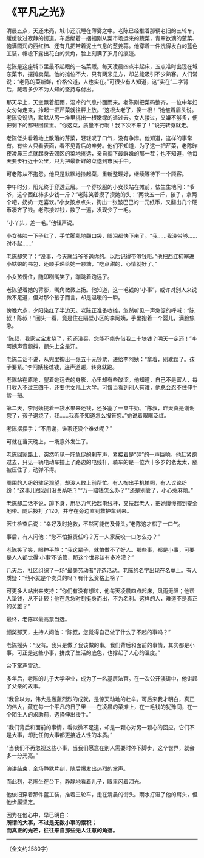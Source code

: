 # 《平凡之光》

清晨五点，天还未亮，城市还沉睡在薄雾之中。老陈已经推着那辆老旧的三轮车，缓缓驶过寂静的街道。车后绑着一捆捆刚从菜市场运来的蔬菜，青翠欲滴的菠菜、饱满圆润的西红柿、还有几把带着泥土气息的葱姜蒜。他穿着一件洗得发白的蓝色工装，帽檐下露出花白的鬓角，脸上刻满了岁月的痕迹。

老陈是这座城市里最不起眼的一名菜贩。每天凌晨四点半起床，五点准时出现在城东菜市，摆摊卖菜。他的摊位不大，只有两米见方，却总能吸引不少熟客。人们常说：“老陈的菜新鲜，价格公道，人也实在。”可很少有人知道，这“实在”二字背后，藏着多少不为人知的坚持与付出。

那天早上，天空飘着细雨，湿冷的气息扑面而来。老陈刚把菜码整齐，一位中年妇女匆匆走来，拎起一把芹菜就往秤上放。“这根太老了，换一根！”她皱着眉头说。老陈没说话，默默从另一堆里挑出一根嫩绿的递过去。女人接过，又嫌不够多，便把剩下的都甩回筐里。“你这菜，质量不行啊！我下次不来了！”说完转身就走。

老陈低头看着地上散落的芹菜，轻轻叹了口气，没有争辩。他知道，这样的事常有。有些人只看表面，看不见背后的辛劳。他们不知道，为了这一把芹菜，老陈昨夜凌晨三点就起身去郊区的菜地挑选，亲自摘下最鲜嫩的那一茬；也不知道，他每天要步行近十公里，只为把最新鲜的菜送到市民手中。

可老陈从不抱怨。他只是默默地捡起菜，重新整理好，继续等待下一个顾客。

中午时分，阳光终于穿透云层。一个穿校服的小女孩站在摊前，怯生生地问：“爷爷，这个西红柿多少钱一斤？”老陈笑着摸了摸她的头：“两块五一斤，孩子，拿两个吧，奶奶一定喜欢。”小女孩点点头，掏出一张皱巴巴的一元纸币，又翻出几个硬币凑齐了钱。老陈接过钱，数了一遍，发现少了一毛。

“小丫头，差一毛。”他轻声说。

小女孩脸一下子红了，手忙脚乱地翻口袋，眼泪都快下来了。“我……我没带够……对不起……”

老陈却笑了：“没事，今天就当爷爷送你的。以后记得带够钱哦。”他把西红柿塞进小姑娘的书包，还顺手递给她一颗糖，“吃点甜的，心情就好了。”

小女孩愣住，随即咧嘴笑了，蹦跳着跑远了。

老陈望着她的背影，嘴角微微上扬。他知道，这一毛钱的“小事”，或许对别人来说微不足道，但对那个孩子而言，却是温暖的一瞬。

傍晚六点，夕阳染红了半边天。老陈正准备收摊，忽然听见一声急促的呼喊：“陈叔！陈叔！”回头一看，竟是住在隔壁小区的李阿姨，手里抱着一个婴儿，满脸焦急。

“陈叔，我家宝宝发烧了，药还没买，您能不能先借我二十块钱？明天一定还！”李阿姨声音颤抖，额头上全是汗。

老陈二话不说，从兜里掏出一张五十元钞票，递给李阿姨：“拿着，别耽误了。孩子要紧。”李阿姨接过钱，连声道谢，转身就跑。

老陈站在原地，望着她远去的身影，心里却有些酸涩。他知道，自己不是富人，每月收入不过三四千，还要供女儿上大学。可每当看到别人有难，他总会忍不住伸手帮一把。

第二天，李阿姨提着一袋水果来还钱，还多塞了一盒牛奶。“陈叔，昨天真是谢谢您了，孩子退烧了，我……我真不知道怎么报答您。”她说着眼眶泛红。

老陈摆摆手：“不用谢，谁家还没个难处呢？”

可就在当天晚上，一场意外发生了。

老陈回家路上，突然听见一阵急促的刹车声，紧接着是“砰”的一声巨响。他赶紧跑过去，只见一辆电动车撞上了路边的电线杆，骑车的是一位六十多岁的老太太，腿被压住了，动弹不得。

周围的人纷纷驻足观望，却没人敢上前帮忙。有人掏出手机拍照，有人议论纷纷：“这事儿跟我们没关系吧？”“万一赔钱怎么办？”“还是别管了，小心惹麻烦。”

老陈却二话不说，蹲下身，用尽力气抬起电线杆，又扶起老人，把她慢慢挪到安全地带。随后拨打了120，并守在旁边直到救护车到来。

医生检查后说：“幸好及时抢救，不然可能伤及骨头。”老陈这才松了一口气。

事后，有人问他：“您不怕担责任吗？万一人家反咬一口怎么办？”

老陈笑了笑，眼神平静：“我这辈子，就怕做不了好人。那些事，都是小事，可要是人人都觉得‘小事’不该管，那这个世界该有多冷漠？”

几天后，社区组织了一场“最美劳动者”评选活动。老陈的名字出现在名单上。有人质疑：“他不就是个卖菜的吗？有什么资格上榜？”

可更多人站出来支持：“你们有没有想过，他每天凌晨四点起床，风雨无阻；他帮人垫钱，从不计较；他在危急时刻挺身而出，不为名利。这样的人，难道不是真正的英雄？”

最终，老陈以最高票当选。

颁奖那天，主持人问他：“陈叔，您觉得自己做了什么了不起的事吗？”

老陈摇头：“没有。我只是做了我该做的事。我们背后和面前的事情，其实都是小事。可正是这些小事，拼成了生活的底色，也撑起了人心的温度。”

台下掌声雷动。

多年后，老陈的儿子大学毕业，成为了一名基层法官。在一次公开演讲中，他讲起了父亲的故事。

“我曾以为，伟大是轰轰烈烈的成就，是惊天动地的壮举。可后来我才明白，真正的伟大，藏在每一个平凡的日子里——在凌晨的菜摊上，在一毛钱的犹豫间，在一个陌生人的求助前，选择伸出援手。”

“我们背后和面前的事情，看似微不足道，却是一颗心对另一颗心的回应。它们不是大事，却比任何大事都更接近人性的本质。”

“当我们不再忽视这些小事，当我们愿意在别人需要时停下脚步，这个世界，就会多一分光亮。”

演讲结束，全场静默片刻，随后爆发出热烈的掌声。

而此刻，老陈坐在台下，静静地看着儿子，眼里闪着泪光。

他依旧穿着那件蓝工装，推着三轮车，走在清晨的街头。雨水打湿了他的肩头，但他步履坚定。

因为在他心中，早已明白：  
**所谓的大事，不过是无数小事的累积；  
而真正的光芒，往往来自那些无人注意的角落。**

---

（全文约2580字）